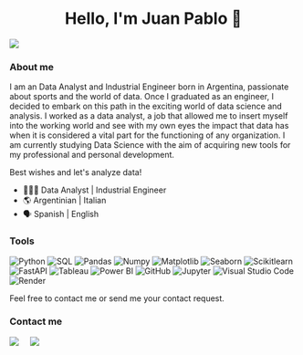 <div align="center">
<h1 align="center"> Hello, I'm Juan Pablo 👋
</div>
<img src="https://res.cloudinary.com/dwyzrynk5/image/upload/v1737359415/Black_Gradient_LinkedIn_Banner_llx3ox.png">
<!-- "https://i.imgur.com/mQ85HhZ.png" -->

<h3 align="left">About me</h3>
</div>

<p align="left"> I am an Data Analyst and Industrial Engineer born in Argentina, passionate about sports and the world of data. Once I graduated as an engineer, I decided to embark on this path in the exciting world of data science and analysis. I worked as a data analyst, a job that allowed me to insert myself into the working world and see with my own eyes the impact that data has when it is considered a vital part for the functioning of any organization. I am currently studying Data Science with the aim of acquiring new tools for my professional and personal development.

Best wishes and let's analyze data! 

- 👨🏼‍🎓 Data Analyst | Industrial Engineer 
- 🌎 Argentinian | Italian
- 🗣️ Spanish | English


<h3 align="left">Tools</h3>

  ![Python](https://img.shields.io/badge/-Python-333333?style=flat&logo=python)
  ![SQL](https://img.shields.io/badge/-SQL-333333?style=flat&logo=sql)
  ![Pandas](https://img.shields.io/badge/-Pandas-333333?style=flat&logo=pandas)
  ![Numpy](https://img.shields.io/badge/-Numpy-333333?style=flat&logo=numpy)
  ![Matplotlib](https://img.shields.io/badge/-Matplotlib-333333?style=flat&logo=matplotlib)
  ![Seaborn](https://img.shields.io/badge/-Seaborn-333333?style=flat&logo=seaborn)
  ![Scikitlearn](https://img.shields.io/badge/-Scikitlearn-333333?style=flat&logo=scikitlearn)
  ![FastAPI](https://img.shields.io/badge/-FastAPI-333333?style=flat&logo=fastapi)
  ![Tableau](https://img.shields.io/badge/-Tableau-333333?style=flat&logo=tableau)
  ![Power BI](https://img.shields.io/badge/-Power%20BI-333333?style=flat&logo=powerbi)
  ![GitHub](https://img.shields.io/badge/-GitHub-333333?style=flat&logo=github)
  ![Jupyter](https://img.shields.io/badge/-Jupyter-333333?style=flat&logo=jupyter)
  ![Visual Studio Code](https://img.shields.io/badge/-Visual%20Studio%20Code-333333?style=flat&logo=visual-studio-code&logoColor=007ACC)
  ![Render](https://img.shields.io/badge/-Render-333333?style=flat&logo=render)


Feel free to contact me or send me your contact request. 

<h3 align="left">Contact me</h3>
</div>
<a href="https://www.linkedin.com/in/JPBertone"><img src="https://img.shields.io/badge/linkedin-%230077B5.svg?&style=for-the-badge&logo=linkedin&logoColor=white" /></a>&nbsp;&nbsp;&nbsp;&nbsp;
  <a href="https://www.instagram.com/juampibertone"><img src="https://img.shields.io/badge/Instagram-E4405F?style=for-the-badge&logo=instagram&logoColor=white" /></a>&nbsp;&nbsp;&nbsp;&nbsp;
</p>
  

